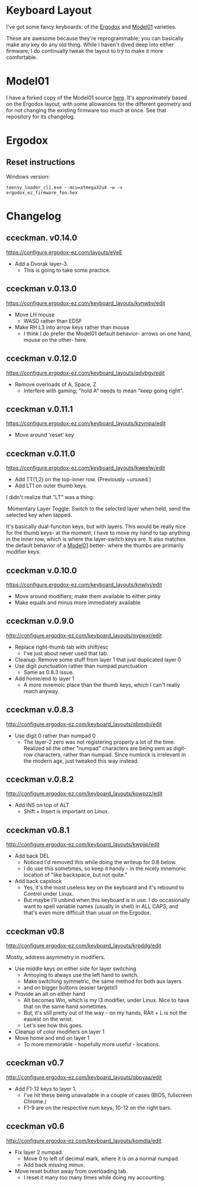  # Keyboard Layout

I've got some fancy keyboards: of the [Ergodox](https://www.ergodox.io) and
[Model01](https://www.keyboard.io) varieties.

These are awesome because they're reprogrammable; you can basically make any key
do any old thing. While I haven't dived deep into either firmware, I do
continually tweak the layout to try to make it more comfortable.

# Model01
I have a forked copy of the Model01 source [here](https://github.com/cceckman/Model01-Firmware).
It's approximately based on the Ergodox layout, with some allowances for the
different geometry and for not changing the existing firmware too much at once.
See that repository for its changelog.

# Ergodox

## Reset instructions

Windows version:

`teensy_loader_cli.exe --mcu=atmega32u4 -w -v ergodox_ez_firmware_foo.hex`


# Changelog

## cceckman. v0.14.0
https://configure.ergodox-ez.com/layouts/eVeE

- Add a Dvorak layer-3.
  - This is going to take some practice.

## cceckman v.0.13.0
https://configure.ergodox-ez.com/keyboard_layouts/kynwbv/edit

- Move LH mouse
  - WASD rather than EDSF
- Make RH L3 into arrow keys rather than mouse
  - I think I do prefer the Model01 default behavior- arrows on one hand, mouse on the other- here.

## cceckman v.0.12.0
https://configure.ergodox-ez.com/keyboard_layouts/qdybgy/edit

- Remove overloads of A, Space, Z
  - Interfere with gaming; "hold A" needs to mean "keep going right".

## cceckman v.0.11.1
https://configure.ergodox-ez.com/keyboard_layouts/kzympa/edit

- Move around 'reset' key

## cceckman v.0.11.0
https://configure.ergodox-ez.com/keyboard_layouts/kweelw/edit

- Add TT(1,2) on the top-inner row. (Previously ~unused.)
- Add LT1 on outer thumb keys.

I didn't realize that "LT" was a thing:

  Momentary Layer Toggle: Switch to the selected layer when held, send the selected key when tapped.

It's basically dual-funciton keys, but with layers. This would be really nice for the thumb keys- at the moment, I have to move my hand to tap anything in the inner row, which is where the layer-switch keys are.
It also matches the default behavior of a [Model01](https://keyboard.io) better- where the thumbs are primarily modifier keys.


## cceckman v.0.10.0
https://configure.ergodox-ez.com/keyboard_layouts/knwlyj/edit

- Move around modifiers; make them available to either pinky
- Make equals and minus more immediately available

## cceckman v.0.9.0
http://configure.ergodox-ez.com/keyboard_layouts/qypwxr/edit

- Replace right-thumb tab with shift/esc
  - I've just about never used that tab.
- Cleanup: Remove some stuff from layer 1 that just duplicated layer 0
- Use digit punctuation rather than numpad punctuation
  - Same as 0.8.3 issue.
- Add home/end to layer 1
  - A more mnemoic place than the thumb keys, which I can't really reach anyway.

## cceckman v.0.8.3
http://configure.ergodox-ez.com/keyboard_layouts/qbmxbj/edit

- Use digit 0 rather than numpad 0
  - The layer-2 zero was not registering properly a lot of the time. Realized all the other "numpad" characters are being sent as digit-row characters, rather than numpad. Since numlock is irrelevant in the modern age, just tweaked this way instead.

## cceckman v.0.8.2
http://configure.ergodox-ez.com/keyboard_layouts/kowpzz/edit

- Add INS on top of ALT
  - Shift + Insert is important on Linux.

## cceckman v0.8.1
http://configure.ergodox-ez.com/keyboard_layouts/kwpjjp/edit

- Add back DEL
  - Noticed I'd removed this while doing the writeup for 0.8 below.
  - I do use this sometimes, so keep it handy - in the nicely mnemonic location of "like backspace, but not quite."
- Add back capslock
  - Yes, it's the most useless key on the keyboard and it's rebound to Control under Linux.
  - But maybe I'll unbind when this keyboard is in use. I do occasionally want to spell variable names (usually in shell) in ALL CAPS, and that's even more difficult than usual on the Ergodox.

## cceckman v0.8
http://configure.ergodox-ez.com/keyboard_layouts/krpddg/edit

Mostly, address asymmetry in modifiers.

- Use middle keys on either side for layer switching
  - Annoying to always use the left hand to switch. 
  - Make switching symmetric, the same method for both aux layers
  - and on bigger buttons (easier targets!)
- Provide an alt on either hand
  - Alt becomes Win, which is my i3 modifier, under Linux. Nice to have that on the same hand sometimes.
  - But, it's still pretty out of the way - on my hands, RAlt + L is not the easiest on the wrist.
  - Let's see how this goes.
- Cleanup of color modifiers on layer 1
- Move home and end on layer 1
  - To more memorable - hopefully more useful - locations.

## cceckman v0.7
http://configure.ergodox-ez.com/keyboard_layouts/qbpyaa/edit

- Add F1-12 keys to layer 1.
  - I've hit these being unavailable in a couple of cases (BIOS, fullscreen Chrome.)
  - F1-9 are on the respective num keys; 10-12 on the right bars.

## cceckman v0.6
http://configure.ergodox-ez.com/keyboard_layouts/komdla/edit

- Fix layer 2 numpad.
  - Move 0 to left of decimal mark, where it is on a normal numpad.
  - Add back missing minux.
- Move reset button away from overloading tab.
  - I reset it many too many times while doing my accounting.
